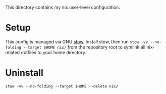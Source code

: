 This directory contains my nix user-level configuration.

# Setup

This config is managed via GNU [stow]. Install stow, then run `stow -vv --no-folding --target $HOME nix/` from the repository root to symlink all nix-related dotfiles to your home directory.

# Uninstall

`stow -vv --no-folding --target $HOME --delete nix/`

[stow]: https://www.gnu.org/software/stow/
